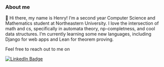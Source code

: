 ### About me

👋 Hi there, my name is Henry! I’m a second year Computer Science and Mathematics student at Northeastern University. I love the intersection of math and cs, specifically in automata theory, np-completness, and cool data structures. I’m currently learning some new languages, including Django for web apps and Lean for theorem proving.

Feel free to reach out to me on

<a href="https://github.com/henrybarthelemy"> <img src="https://img.shields.io/badge/LinkedIn-blue?style=for-the-badge&logo=linkedin&logoColor=white" alt="LinkedIn Badge"/> </a>


